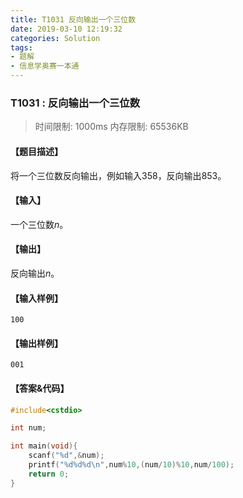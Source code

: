 ```yaml
---
title: T1031 反向输出一个三位数
date: 2019-03-10 12:19:32
categories: Solution
tags:
- 题解
- 信息学奥赛一本通
---
```


### T1031 : 反向输出一个三位数

> 时间限制: $1000 \text{ms}$ 内存限制: $65536 \text{KB}$

<!-- more -->

#### 【题目描述】

将一个三位数反向输出，例如输入$358$，反向输出$853$。

#### 【输入】

一个三位数$n$。

#### 【输出】

反向输出$n$。

#### 【输入样例】

```
100
```

#### 【输出样例】

```
001
```

#### 【答案&代码】

```cpp
#include<cstdio>

int num;

int main(void){
    scanf("%d",&num);
    printf("%d%d%d\n",num%10,(num/10)%10,num/100);
    return 0;
}
```
